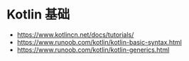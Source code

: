 # Kotlin 基础

- <https://www.kotlincn.net/docs/tutorials/>
- <https://www.runoob.com/kotlin/kotlin-basic-syntax.html>
- <https://www.runoob.com/kotlin/kotlin-generics.html>